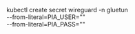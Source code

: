 kubectl create secret wireguard -n gluetun \
  --from-literal=PIA_USER="" \
  --from-literal=PIA_PASS=""